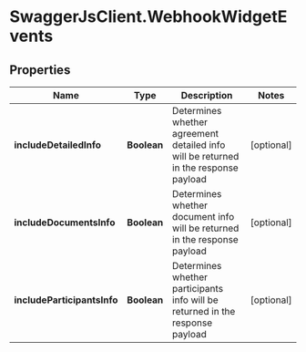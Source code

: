 # SwaggerJsClient.WebhookWidgetEvents

## Properties
Name | Type | Description | Notes
------------ | ------------- | ------------- | -------------
**includeDetailedInfo** | **Boolean** | Determines whether agreement detailed info will be returned in the response payload | [optional] 
**includeDocumentsInfo** | **Boolean** | Determines whether document info will be returned in the response payload | [optional] 
**includeParticipantsInfo** | **Boolean** | Determines whether participants info will be returned in the response payload | [optional] 


